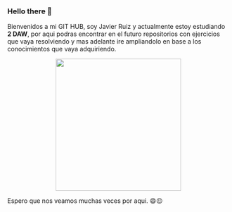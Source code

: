 ### Hello there 👋

Bienvenidos a mi GIT HUB, soy Javier Ruiz y actualmente estoy estudiando **2 DAW**, por aqui podras encontrar en el futuro repositorios con ejercicios que vaya resolviendo y mas adelante ire ampliandolo en base a los conocimientos que vaya adquiriendo.

<p align="center">
<img src="https://github.com/javi97ruiz/javi97ruiz/assets/146001480/94af2f3a-ef62-41fa-bd42-3f6aaaa036d5" width="285" height="300">
</p>  
Espero que nos veamos muchas veces por aqui. 😄😉
